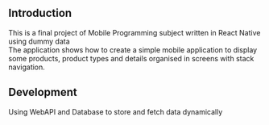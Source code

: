 ## Introduction
This is a final project of Mobile Programming subject written in React Native using dummy data\
The application shows how to create a simple mobile application to display some products, product types and details organised in screens with stack navigation.

## Development
Using WebAPI and Database to store and fetch data dynamically